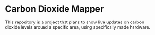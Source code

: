 # Carbon Dioxide Mapper

This repository is a project that plans to show live updates on carbon dioxide levels around a specific area, using specifically made hardware.

